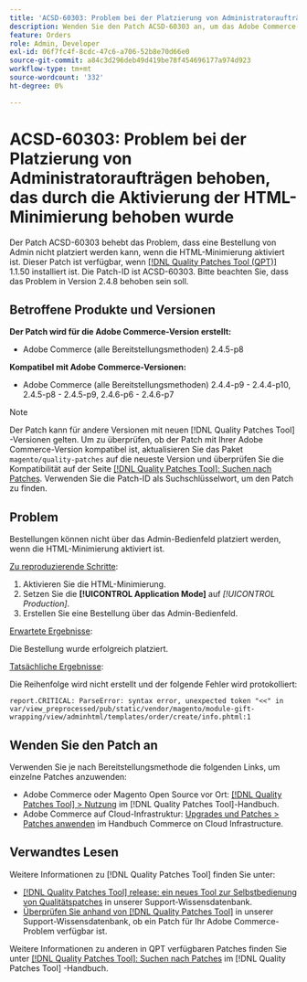 ```yaml
---
title: 'ACSD-60303: Problem bei der Platzierung von Administratoraufträgen behoben, das durch die Aktivierung der HTML-Minimierung behoben wurde'
description: Wenden Sie den Patch ACSD-60303 an, um das Adobe Commerce-Problem zu beheben, bei dem eine Bestellung von Admin nicht platziert werden kann, wenn die HTML-Minimierung aktiviert ist.
feature: Orders
role: Admin, Developer
exl-id: 06f7fc4f-8cdc-47c6-a706-52b8e70d66e0
source-git-commit: a84c3d296deb49d419be78f454696177a974d923
workflow-type: tm+mt
source-wordcount: '332'
ht-degree: 0%

---
```


# ACSD-60303: Problem bei der Platzierung von Administratoraufträgen behoben, das durch die Aktivierung der HTML-Minimierung behoben wurde

Der Patch ACSD-60303 behebt das Problem, dass eine Bestellung von Admin nicht platziert werden kann, wenn die HTML-Minimierung aktiviert ist. Dieser Patch ist verfügbar, wenn [[!DNL Quality Patches Tool (QPT)]](/help/announcements/adobe-commerce-announcements/magento-quality-patches-released-new-tool-to-self-serve-quality-patches.md) 1.1.50 installiert ist. Die Patch-ID ist ACSD-60303. Bitte beachten Sie, dass das Problem in Version 2.4.8 behoben sein soll.

## Betroffene Produkte und Versionen

**Der Patch wird für die Adobe Commerce-Version erstellt:**

* Adobe Commerce (alle Bereitstellungsmethoden) 2.4.5-p8

**Kompatibel mit Adobe Commerce-Versionen:**

* Adobe Commerce (alle Bereitstellungsmethoden) 2.4.4-p9 - 2.4.4-p10, 2.4.5-p8 - 2.4.5-p9, 2.4.6-p6 - 2.4.6-p7

>[!NOTE]
>
>Der Patch kann für andere Versionen mit neuen [!DNL Quality Patches Tool] -Versionen gelten. Um zu überprüfen, ob der Patch mit Ihrer Adobe Commerce-Version kompatibel ist, aktualisieren Sie das Paket `magento/quality-patches` auf die neueste Version und überprüfen Sie die Kompatibilität auf der Seite [[!DNL Quality Patches Tool]: Suchen nach Patches](https://experienceleague.adobe.com/tools/commerce-quality-patches/index.html). Verwenden Sie die Patch-ID als Suchschlüsselwort, um den Patch zu finden.

## Problem

Bestellungen können nicht über das Admin-Bedienfeld platziert werden, wenn die HTML-Minimierung aktiviert ist.

<u>Zu reproduzierende Schritte</u>:

1. Aktivieren Sie die HTML-Minimierung.
1. Setzen Sie die **[!UICONTROL Application Mode]** auf *[!UICONTROL Production]*.
1. Erstellen Sie eine Bestellung über das Admin-Bedienfeld.

<u>Erwartete Ergebnisse</u>:

Die Bestellung wurde erfolgreich platziert.

<u>Tatsächliche Ergebnisse</u>:

Die Reihenfolge wird nicht erstellt und der folgende Fehler wird protokolliert:

`report.CRITICAL: ParseError: syntax error, unexpected token "<<" in var/view_preprocessed/pub/static/vendor/magento/module-gift-wrapping/view/adminhtml/templates/order/create/info.phtml:1`

## Wenden Sie den Patch an

Verwenden Sie je nach Bereitstellungsmethode die folgenden Links, um einzelne Patches anzuwenden:

* Adobe Commerce oder Magento Open Source vor Ort: [[!DNL Quality Patches Tool] > Nutzung](https://experienceleague.adobe.com/docs/commerce-operations/tools/quality-patches-tool/usage.html) im [!DNL Quality Patches Tool]-Handbuch.
* Adobe Commerce auf Cloud-Infrastruktur: [Upgrades und Patches > Patches anwenden](https://experienceleague.adobe.com/docs/commerce-cloud-service/user-guide/develop/upgrade/apply-patches.html) im Handbuch Commerce on Cloud Infrastructure.

## Verwandtes Lesen

Weitere Informationen zu [!DNL Quality Patches Tool] finden Sie unter:

* [[!DNL Quality Patches Tool] release: ein neues Tool zur Selbstbedienung von Qualitätspatches](/help/announcements/adobe-commerce-announcements/magento-quality-patches-released-new-tool-to-self-serve-quality-patches.md) in unserer Support-Wissensdatenbank.
* [Überprüfen Sie anhand von  [!DNL Quality Patches Tool]](/help/support-tools/patches-available-in-qpt-tool/check-patch-for-magento-issue-with-magento-quality-patches.md) in unserer Support-Wissensdatenbank, ob ein Patch für Ihr Adobe Commerce-Problem verfügbar ist.

Weitere Informationen zu anderen in QPT verfügbaren Patches finden Sie unter [[!DNL Quality Patches Tool]: Suchen nach Patches](https://experienceleague.adobe.com/tools/commerce-quality-patches/index.html) im [!DNL Quality Patches Tool] -Handbuch.

